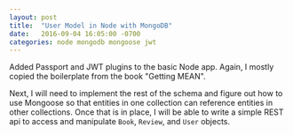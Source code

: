 ```yaml
---
layout: post
title:  "User Model in Node with MongoDB"
date:   2016-09-04 16:05:00 -0700
categories: node mongodb mongoose jwt
---
```

Added Passport and JWT plugins to the basic Node app.  Again, I mostly copied
the boilerplate from the book "Getting MEAN".

Next, I will need to implement the rest of the schema and figure out how to use
Mongoose so that entities in one collection can reference entities in other
collections.  Once that is in place, I will be able to write a simple REST api
to access and manipulate `Book`, `Review`, and `User` objects.
